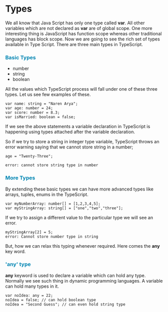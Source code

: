 # Types 

We all know that Java Script has only one type called <b>var</b>. All other variables which are not declared as <b>var</b> are of global scope. One more interesting thing is JavaScript has function scope whereas other traditional languages has block scope. Now we are going to see the rich set of types available in Type Script. There are three main types in TypeScript.

### <span style="color:#0086b3;">Basic Types</span>

* number
* string
* boolean

All the values which TypeScript process will fall under one of these three types. Let us see few examples of these.

```             
var name: string = "Naren Arya";
var age: number = 24;
var score: number = 8.3;
var isMarried: boolean = false;

```
If we see the above statements a variable declaration in TypeScript is happening using types attached after the variable declaration.

So if we try to store a string in integer type variable, TypeScript throws an error warning saying that we cannot store string in a number;

```
age = "Twenty-Three";

error: cannot store string type in number
```

### <span style="color:#0086b3;">More Types</span>
By extending these basic types we can have more advanced types like arrays, tuples, enums in the TypeScript.

```
var myNumberArray: number[] = [1,2,3,4,5];
var myStringArray: string[] = ["one","two","three"];
```
If we try to assign a different value to the particular type we will see an error.

```
myStringArray[2] = 5;
error: Cannot store number type in string
```

But, how we can relax this typing whenever required. Here comes the <b>any</b> key word.

### <span style="color:#0086b3;">'any' type</span>
<b>any</b> keyword is used to declare a variable which can hold any type. Normally we see such thing in dynamic programming languages. A variable can hold many types in it.
```
var noIdea: any = 22;
noIdea = false; // can hold boolean type
noIdea = "Second Guess"; // can even hold string type
```

